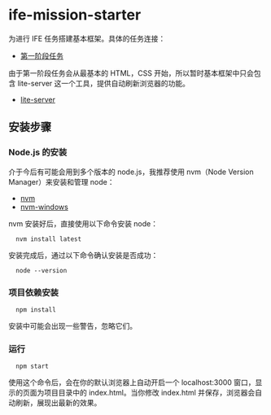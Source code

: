 # ife-mission-starter
为进行 IFE 任务搭建基本框架。具体的任务连接：

  - [第一阶段任务](http://ife.baidu.com/task/all)

由于第一阶段任务会从最基本的 HTML，CSS 开始，所以暂时基本框架中只会包含 lite-server 这一个工具，提供自动刷新浏览器的功能。

  - [lite-server](https://github.com/johnpapa/lite-server)

## 安装步骤
### Node.js 的安装
介于今后有可能会用到多个版本的 node.js，我推荐使用 nvm（Node Version Manager）来安装和管理 node：

  - [nvm](https://github.com/creationix/nvm)
  - [nvm-windows](https://github.com/coreybutler/nvm-windows)

nvm 安装好后，直接使用以下命令安装 node：

```
  nvm install latest
```

安装完成后，通过以下命令确认安装是否成功：

```
  node --version
```

### 项目依赖安装

```
  npm install
```
安装中可能会出现一些警告，忽略它们。

### 运行

```
  npm start
```
使用这个命令后，会在你的默认浏览器上自动开启一个 localhost:3000 窗口，显示的页面为项目目录中的 index.html。当你修改 index.html 并保存，浏览器会自动刷新，展现出最新的效果。